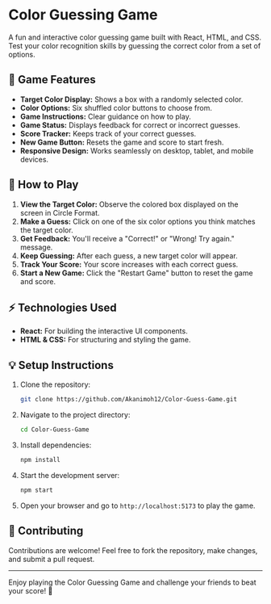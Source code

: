 # Color Guessing Game

A fun and interactive color guessing game built with React, HTML, and CSS. Test your color recognition skills by guessing the correct color from a set of options.

## 🎯 **Game Features**

- **Target Color Display:** Shows a box with a randomly selected color.
- **Color Options:** Six shuffled color buttons to choose from.
- **Game Instructions:** Clear guidance on how to play.
- **Game Status:** Displays feedback for correct or incorrect guesses.
- **Score Tracker:** Keeps track of your correct guesses.
- **New Game Button:** Resets the game and score to start fresh.
- **Responsive Design:** Works seamlessly on desktop, tablet, and mobile devices.

## 🚀 **How to Play**

1. **View the Target Color:** Observe the colored box displayed on the screen in Circle Format.
2. **Make a Guess:** Click on one of the six color options you think matches the target color.
3. **Get Feedback:** You'll receive a "Correct!" or "Wrong! Try again." message.
4. **Keep Guessing:** After each guess, a new target color will appear.
5. **Track Your Score:** Your score increases with each correct guess.
6. **Start a New Game:** Click the "Restart Game" button to reset the game and score.

## ⚡ **Technologies Used**

- **React:** For building the interactive UI components.
- **HTML & CSS:** For structuring and styling the game.


## 💡 **Setup Instructions**

1. Clone the repository:
   ```bash
   git clone https://github.com/Akanimoh12/Color-Guess-Game.git 
   ```
2. Navigate to the project directory:
   ```bash
   cd Color-Guess-Game
   ```
3. Install dependencies:
   ```bash
   npm install
   ```
4. Start the development server:
   ```bash
   npm start
   ```
5. Open your browser and go to `http://localhost:5173` to play the game.

## 🙌 **Contributing**

Contributions are welcome! Feel free to fork the repository, make changes, and submit a pull request.

---
Enjoy playing the Color Guessing Game and challenge your friends to beat your score! 🎨

